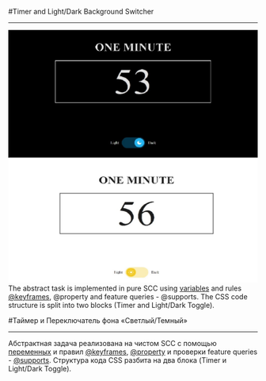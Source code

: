 #Timer and Light/Dark Background Switcher
___
![screen](screen.jpg)
The abstract task is implemented in pure SCC using [variables](https://developer.mozilla.org/en-US/docs/Web/CSS/Using_CSS_custom_properties) and rules [@keyframes](https://developer.mozilla.org/en-US/docs/Web/CSS/@keyframes), @property and feature queries - @supports. The CSS code structure is split into two blocks (Timer and Light/Dark Toggle).

#Таймер и Переключатель фона «Светлый/Темный»
___
Абстрактная задача реализована на чистом SCC с помощью [переменных](https://developer.mozilla.org/ru/docs/Web/CSS/Using_CSS_custom_properties) и правил [@keyframes](https://developer.mozilla.org/en-US/docs/Web/CSS/@keyframes), [@property](https://developer.mozilla.org/en-US/docs/Web/CSS/@property) и проверки feature queries - [@supports](https://developer.mozilla.org/en-US/docs/Web/CSS/@supports). Структура кода CSS разбита на два блока (Timer и Light/Dark Toggle).

